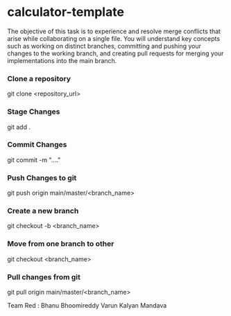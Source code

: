 # calculator-template

The objective of this task is to experience and resolve merge conflicts that arise while collaborating on a single file. You will understand key concepts such as working on distinct branches, committing and pushing your changes to the working branch, and creating pull requests for merging your implementations into the main branch. 

### Clone a repository
git clone <repository_url>

### Stage Changes
git add .

### Commit Changes
git commit -m "...."

### Push Changes to git
git push origin main/master/<branch_name>

### Create a new branch
git checkout -b <branch_name>

### Move from one branch to other
git checkout <branch_name>

### Pull changes from git
git pull origin main/master/<branch_name>



Team Red :
Bhanu Bhoomireddy 
Varun Kalyan Mandava
